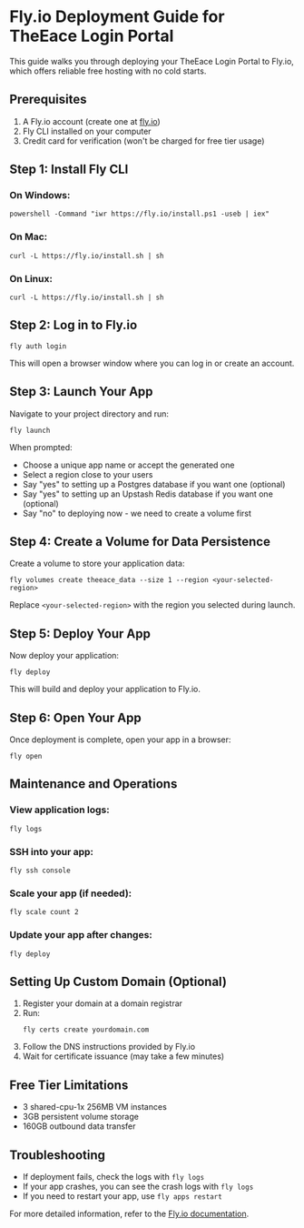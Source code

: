 # Fly.io Deployment Guide for TheEace Login Portal

This guide walks you through deploying your TheEace Login Portal to Fly.io, which offers reliable free hosting with no cold starts.

## Prerequisites

1. A Fly.io account (create one at [fly.io](https://fly.io))
2. Fly CLI installed on your computer
3. Credit card for verification (won't be charged for free tier usage)

## Step 1: Install Fly CLI

### On Windows:
```
powershell -Command "iwr https://fly.io/install.ps1 -useb | iex"
```

### On Mac:
```
curl -L https://fly.io/install.sh | sh
```

### On Linux:
```
curl -L https://fly.io/install.sh | sh
```

## Step 2: Log in to Fly.io

```
fly auth login
```

This will open a browser window where you can log in or create an account.

## Step 3: Launch Your App

Navigate to your project directory and run:

```
fly launch
```

When prompted:
- Choose a unique app name or accept the generated one
- Select a region close to your users
- Say "yes" to setting up a Postgres database if you want one (optional)
- Say "yes" to setting up an Upstash Redis database if you want one (optional)
- Say "no" to deploying now - we need to create a volume first

## Step 4: Create a Volume for Data Persistence

Create a volume to store your application data:

```
fly volumes create theeace_data --size 1 --region <your-selected-region>
```

Replace `<your-selected-region>` with the region you selected during launch.

## Step 5: Deploy Your App

Now deploy your application:

```
fly deploy
```

This will build and deploy your application to Fly.io.

## Step 6: Open Your App

Once deployment is complete, open your app in a browser:

```
fly open
```

## Maintenance and Operations

### View application logs:
```
fly logs
```

### SSH into your app:
```
fly ssh console
```

### Scale your app (if needed):
```
fly scale count 2
```

### Update your app after changes:
```
fly deploy
```

## Setting Up Custom Domain (Optional)

1. Register your domain at a domain registrar
2. Run:
   ```
   fly certs create yourdomain.com
   ```
3. Follow the DNS instructions provided by Fly.io
4. Wait for certificate issuance (may take a few minutes)

## Free Tier Limitations

- 3 shared-cpu-1x 256MB VM instances
- 3GB persistent volume storage
- 160GB outbound data transfer

## Troubleshooting

- If deployment fails, check the logs with `fly logs`
- If your app crashes, you can see the crash logs with `fly logs`
- If you need to restart your app, use `fly apps restart`

For more detailed information, refer to the [Fly.io documentation](https://fly.io/docs/). 